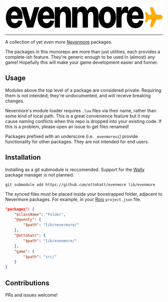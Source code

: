 <div align="center">
	<img src=".moonwave/static/logo.svg" height="80" alt="Evenmore logo"/>
	<hr/>
</div>

<!--moonwave-hide-before-this-line-->

A collection of yet *even more* [Nevermore](https://github.com/Quenty/NevermoreEngine) packages.

The packages in this monorepo are more than just utilities, each provides a complete-ish feature. They're generic enough to be used in (almost) any game! Hopefully this will make your game development easier and funner.

## Usage
Modules above the top level of a package are considered private. Requiring them is not intended; they're undocumented, and will receive breaking changes.

Nevermore's module loader requires `.lua` files via their name, rather than some kind of local path. This is a great convenience feature but it may cause naming conflicts when this repo is dropped into your existing code. If this is a problem, please open an issue to get files renamed!

Packages prefixed with an underscore (i.e. `_evenmoreui`) provide functionality for other packages. They are not intended for end users.

## Installation
Installing as a git submodule is reccomended. Support for the [Wally](https://github.com/UpliftGames/wally) package manager is not planned.
```
git submodule add https://github.com/ottohatt/evenmore lib/evenmore
```
The synced files must be placed inside your boostrapped folder, adjacent to Nevermore packages. For example, in your [Rojo](https://github.com/rojo-rbx/rojo) `project.json` file.
```json
"packages": {
	"$className": "Folder",
	"@quenty": {
		"$path": "lib/nevermore/"
	},
	"@ottohatt": {
		"$path": "lib/evenmore/"
	},
	"game": {
		"$path": "src/"
	}
}
```

## Contributions
PRs and issues welcome!